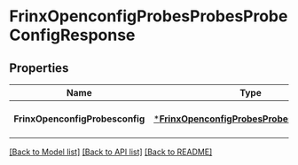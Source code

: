 # FrinxOpenconfigProbesProbesProbeConfigResponse

## Properties
Name | Type | Description | Notes
------------ | ------------- | ------------- | -------------
**FrinxOpenconfigProbesconfig** | [***FrinxOpenconfigProbesProbesProbeConfig**](frinx.openconfig.probes.probes.probe.Config.md) |  | [optional] [default to null]

[[Back to Model list]](../README.md#documentation-for-models) [[Back to API list]](../README.md#documentation-for-api-endpoints) [[Back to README]](../README.md)


